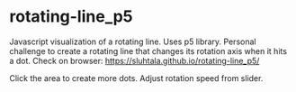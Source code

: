 # rotating-line_p5
Javascript visualization of a rotating line. Uses p5 library.
Personal challenge to create a rotating line that changes its rotation axis when it hits a dot.
Check on browser: https://sluhtala.github.io/rotating-line_p5/

Click the area to create more dots. Adjust rotation speed from slider.
